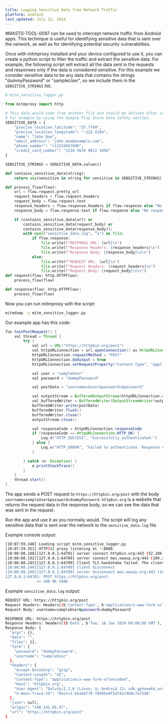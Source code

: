 ```yaml
---
title: Logging Sensitive Data from Network Traffic
platform: android
last_updated: July 13, 2024
---
```


#MASTG-TOOL-0097 can be used to intercept network traffic from Android apps. This technique is useful for identifying sensitive data that is sent over the network, as well as for identifying potential security vulnerabilities.

Once with mitmproxy installed and your device configured to use it, you can create a python script to filter the traffic and extract the sensitive data. For example, the following script will extract all the data sent in the requests and responses only if the data is considered sensitive. For this example we consider sensitive data to be any data that contains the strings "dummyPassword" or "sampleUser", so we include them in the `SENSITIVE_STRINGS` list.

```python
# mitm_sensitive_logger.py

from mitmproxy import http

# This data would come from another file and should be defined after identifying the data that is considered sensitive for this application.
# For example by using the Google Play Store Data Safety section.
SENSITIVE_DATA = {
    "precise_location_latitude": "37.7749",
    "precise_location_longitude": "-122.4194",
    "name": "John Doe",
    "email_address": "john.doe@example.com",
    "phone_number": "+11234567890",
    "credit_card_number": "1234 5678 9012 3456"
}

SENSITIVE_STRINGS = SENSITIVE_DATA.values()

def contains_sensitive_data(string):
    return any(sensitive in string for sensitive in SENSITIVE_STRINGS)

def process_flow(flow):
    url = flow.request.pretty_url
    request_headers = flow.request.headers
    request_body = flow.request.text
    response_headers = flow.response.headers if flow.response else "No response"
    response_body = flow.response.text if flow.response else "No response"

    if (contains_sensitive_data(url) or 
        contains_sensitive_data(request_body) or 
        contains_sensitive_data(response_body)):
        with open("sensitive_data.log", "a") as file:
            if flow.response:
                file.write(f"RESPONSE URL: {url}\n")
                file.write(f"Response Headers: {response_headers}\n")
                file.write(f"Response Body: {response_body}\n\n")
            else:
                file.write(f"REQUEST URL: {url}\n")
                file.write(f"Request Headers: {request_headers}\n")
                file.write(f"Request Body: {request_body}\n\n")
def request(flow: http.HTTPFlow):
    process_flow(flow)

def response(flow: http.HTTPFlow):
    process_flow(flow)
```

Now you can run mitmproxy with the script:

```bash
mitmdump -s mitm_sensitive_logger.py
```

Our example app has this code:

```java
fun testPostRequest() {
    val thread = Thread {
        try {
            val url = URL("https://httpbin.org/post")
            val httpURLConnection = url.openConnection() as HttpURLConnection
            httpURLConnection.requestMethod = "POST"
            httpURLConnection.doOutput = true
            httpURLConnection.setRequestProperty("Content-Type", "application/x-www-form-urlencoded")

            val user = "sampleUser"
            val password = "dummyPassword"

            val postData = "username=$user&password=$password"

            val outputStream = BufferedOutputStream(httpURLConnection.outputStream)
            val bufferedWriter = BufferedWriter(OutputStreamWriter(outputStream, "UTF-8"))
            bufferedWriter.write(postData)
            bufferedWriter.flush()
            bufferedWriter.close()
            outputStream.close()

            val responseCode = httpURLConnection.responseCode
            if (responseCode == HttpURLConnection.HTTP_OK) {
                Log.d("HTTP_SUCCESS", "Successfully authenticated.")
            } else {
                Log.e("HTTP_ERROR", "Failed to authenticate. Response code: $responseCode")
            }

        } catch (e: Exception) {
            e.printStackTrace()
        }
    }
    thread.start()
}
```

The app sends a POST request to `https://httpbin.org/post` with the body `username=sampleUser&password=dummyPassword`. `httpbin.org` is a website that returns the request data in the response body, so we can see the data that was sent in the request.

Run the app and use it as you normally would. The script will log any sensitive data that is sent over the network to the `sensitive_data.log` file.

Example console output:

```bash
[10:07:59.348] Loading script mitm_sensitive_logger.py
[10:07:59.351] HTTP(S) proxy listening at *:8080.
[10:08:08.188][127.0.0.1:64701] server connect httpbin.org:443 (52.206.94.89:443)
[10:08:08.192][127.0.0.1:64709] server connect mas.owasp.org:443 (104.22.27.77:443)
[10:08:08.245][127.0.0.1:64709] Client TLS handshake failed. The client does not trust the proxy's certificate for mas.owasp.org (OpenSSL Error([('SSL routines', '', 'ssl/tls alert certificate unknown')]))
[10:08:08.246][127.0.0.1:64709] client disconnect
[10:08:08.246][127.0.0.1:64709] server disconnect mas.owasp.org:443 (104.22.27.77:443)
127.0.0.1:64701: POST https://httpbin.org/post
              << 200 OK 548b
```

Example `sensitive_data.log` output:

```bash
REQUEST URL: https://httpbin.org/post
Request Headers: Headers[(b'Content-Type', b'application/x-www-form-urlencoded'), (b'User-Agent', b'Dalvik/2.1.0 (Linux; U; Android 13; sdk_gphone64_arm64 Build/TE1A.220922.021)'), (b'Host', b'httpbin.org'), (b'Connection', b'Keep-Alive'), (b'Accept-Encoding', b'gzip'), (b'Content-Length', b'42')]
Request Body: username=sampleUser&password=dummyPassword

RESPONSE URL: https://httpbin.org/post
Response Headers: Headers[(b'Date', b'Tue, 16 Jan 2024 09:08:08 GMT'), (b'Content-Type', b'application/json'), (b'Content-Length', b'548'), (b'Connection', b'keep-alive'), (b'Server', b'gunicorn/19.9.0'), (b'Access-Control-Allow-Origin', b'*'), (b'Access-Control-Allow-Credentials', b'true')]
Response Body: {
  "args": {}, 
  "data": "", 
  "files": {}, 
  "form": {
    "password": "dummyPassword", 
    "username": "sampleUser"
  }, 
  "headers": {
    "Accept-Encoding": "gzip", 
    "Content-Length": "42", 
    "Content-Type": "application/x-www-form-urlencoded", 
    "Host": "httpbin.org", 
    "User-Agent": "Dalvik/2.1.0 (Linux; U; Android 13; sdk_gphone64_arm64 Build/TE1A.220922.021)", 
    "X-Amzn-Trace-Id": "Root=1-65a64778-78495e9f5d742c9b0c7a75d8"
  }, 
  "json": null, 
  "origin": "148.141.65.87", 
  "url": "https://httpbin.org/post"
}
```
